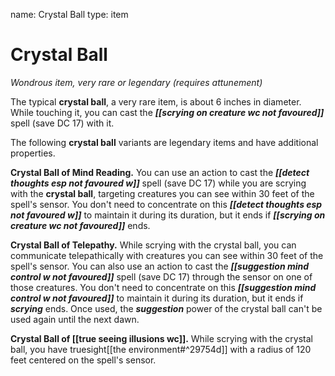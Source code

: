 name: Crystal Ball
type: item

# Crystal Ball 
_Wondrous item, very rare or legendary (requires attunement)_ 

The typical **crystal ball**, a very rare item, is about 6 inches in diameter. While touching it, you can cast the **_[[scrying on creature wc not favoured]]_** spell (save DC 17) with it.

The following **crystal ball** variants are legendary items and have additional properties.

**Crystal Ball of Mind Reading.** You can use an action to cast the **_[[detect thoughts esp not favoured w]]_** spell (save DC 17) while you are scrying with the **crystal ball**, targeting creatures you can see within 30 feet of the spell's sensor. You don't need to concentrate on this **_[[detect thoughts esp not favoured w]]_** to maintain it during its duration, but it ends if **_[[scrying on creature wc not favoured]]_** ends.

**Crystal Ball of Telepathy.** While scrying with the crystal ball, you can communicate telepathically with creatures you can see within 30 feet of the spell's sensor. You can also use an action to cast the **_[[suggestion mind control w not favoured]]_** spell (save DC 17) through the sensor on one of those creatures. You don't need to concentrate on this **_[[suggestion mind control w not favoured]]_** to maintain it during its duration, but it ends if **_scrying_** ends. Once used, the **_suggestion_** power of the crystal ball can't be used again until the next dawn.

**Crystal Ball of [[true seeing illusions wc]].** While scrying with the crystal ball, you have truesight[[the environment#^29754d]]   with a radius of 120 feet centered on the spell's sensor. 